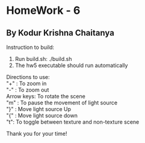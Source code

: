 # HomeWork - 6
## By Kodur Krishna Chaitanya
Instruction to build:

1) Run build.sh: ./build.sh
2) The hw5 executable should run automatically

Directions to use:   
"+" : To zoom in  
"-" : To zoom out  
Arrow keys: To rotate the scene  
"m" : To pause the movement of light source   
"}" : Move light source Up  
"{" : Move light source down  
"t": To toggle between texture and non-texture scene

Thank you for your time!



 